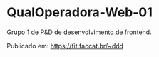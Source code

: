 QualOperadora-Web-01
====================

Grupo 1 de P&amp;D de desenvolvimento de frontend.

Publicado em: https://fit.faccat.br/~ddd
